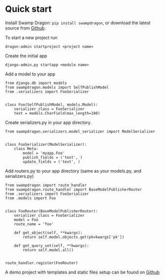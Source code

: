 # Quick start

Install Swamp Dragon: ```pip install swampdragon```, or download the latest source from 
[Github](https://github.com/jonashagstedt/swampdragon). 


To start a new project run 

    dragon-admin startproject <project name>

Create the initial app

    django-admin.py startapp <module name>
    
    
Add a model to your app

    from django.db import models
    from swampdragon.models import SelfPublishModel
    from .serializers import FooSerializer
    
    
    class Foo(SelfPublishModel, models.Model):
        serializer_class = FooSerializer
        text = models.CharField(max_length=100)


Create serializers.py in your app directory.

    from swampdragon.serializers.model_serializer import ModelSerializer
    
    
    class FooSerializer(ModelSerializer):
        class Meta:
            model = 'myapp.Foo'
            publish_fields = ('text', )
            update_fields = ('text', )


Add routers.py to your app directory (same as your models.py, and serializers.py)
  
    from swampdragon import route_handler
    from swampdragon.route_handler import BaseModelPublisherRouter
    from .serializers import FooSerializer
    from .models import Foo
    
    
    class FooRouter(BaseModelPublisherRouter):
        serializer_class = FooSerializer
        model = Foo
        route_name = 'foo'
    
        def get_object(self, **kwargs):
            return self.model.objects.get(pk=kwargs['pk'])
    
        def get_query_set(self, **kwargs):
            return self.model.all()
    
    
    route_handler.register(FooRouter)

A demo project with templates and static files setup can be found on [
Github](https://github.com/jonashagstedt/swampdragon)
